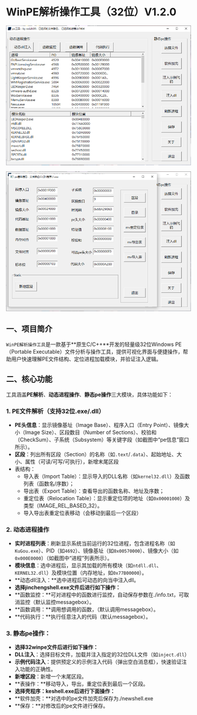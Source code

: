 # WinPE解析操作工具（32位）V1.2.0

![](./images/1.png)

![](./images/2.png)

## 一、项目简介

`WinPE解析操作工具`是一款基于**原生C/C++\**开发的轻量级32位Windows PE（Portable Executable）文件分析与操作工具，提供可视化界面与便捷操作，帮助用户快速理解PE文件结构、定位进程加载模块，并验证注入逻辑。

## 二、核心功能

工具涵盖**PE解析**、**动态进程操作**、**静态pe操作**三大模块，具体功能如下：

### 1. PE文件解析（支持32位.exe/.dll）

- **PE头信息**：显示镜像基址（Image Base）、程序入口（Entry Point）、镜像大小（Image Size）、区段数目（Number of Sections）、校验和（CheckSum）、子系统（Subsystem）等关键字段（如截图中“pe信息”窗口所示）。
- **区段**：列出所有区段（Section）的名称（如`.text`/`.data`）、起始地址、大小、属性（可读/可写/可执行），新增末尾区段
- 表结构：
  - 导入表（Import Table）：显示导入的DLL名称（如`kernel32.dll`）及函数列表（函数名/序数）；
  - 导出表（Export Table）：查看导出的函数名称、地址及序数；
  - 重定位表（Relocation Table）：显示重定位项的地址（如`0x00001000`）及类型（IMAGE_REL_BASED_32）。
  - 导入导出表重定位表移动（会移动到最后一个区段）

### 2. 动态进程操作

- **实时进程列表**：刷新显示系统当前运行的32位进程，包含进程名称（如`KuGou.exe`）、PID（如`4692`）、镜像基址（如`0x00570000`）、镜像大小（如`0x000E0000`）（如截图中“进程”列表所示）。
- **模块信息**：选中进程后，显示其加载的所有模块（如`ntdll.dll`、`KERNEL32.dll`）及模块位置（内存地址，如`0x77B00000`）。
- **动态dll注入：**选中进程后可动态的向当中注入dll。
- **选择jinchengshell.exe文件后进行如下操作：**
- **函数监控：**可对进程中的函数进行监控，自动保存参数在./info.txt，可取消监控（默认监控messagebox）。
- **函数调用：**调用想调用的函数，（默认调用messagebox）。
- **代码执行：**执行任意注入的代码（默认messagebox）。

### 3. 静态pe操作：

- **选择32winpe文件后进行如下操作：**
- **DLL注入**：选择目标文件，加载并注入指定的32位DLL文件（如`inject.dll`）
- **示例代码注入**：提供预定义的示例注入代码（弹出空白消息框），快速验证注入功能的正确性。
- **新增区段**：新增一个末尾区段。
- **表操作：**移动导入，导出，重定位表到最后一个区段。
- **选择壳程序：keshell.exe后进行下面操作：**
- **软件加壳：**对选中的pe文件加壳后保存为./newshell.exe
- **保存：**对修改后的pe文件进行保存。

 